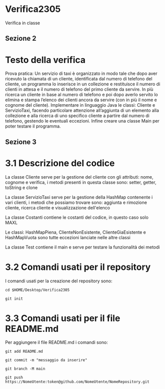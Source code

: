 # Verifica2305
Verifica in classe

## Sezione 2
# Testo della verifica
Prova pratica:
Un servizio di taxi è organizzato in modo tale che dopo aver ricevuto la chiamata di un cliente, identificata dal numero di telefono del cliente, un programma lo inserisce in un collezione e restituisce il numero di clienti in attesa e il numero di telefono del primo cliente da servire. In più ricerca un cliente in base al numero di telefono e poi dopo averlo servito lo elimina e stampa l’elenco dei clienti ancora da servire (con in più il nome e cognome del cliente). Implementare in linguaggio Java le classi: Cliente e ServizioTaxi, facendo particolare attenzione all’aggiunta di un elemento alla collezione e alla ricerca di uno specifico cliente a partire dal numero di telefono, gestendo le eventuali eccezioni. Infine creare una classe Main per poter testare il programma.

## Sezione 3
# 3.1 Descrizione del codice 
La classe Cliente serve per la gestione del cliente con gli attributi: nome, cognome e verifica, i metodi presenti in questa classe sono: setter, getter, toString e clone

La classe ServizioTaxi serve per la gestione della HashMap contenente i vari clienti, i metodi che possiamo trovare sono: aggiunta e rimozione cliente, ricerca cliente e visualizzazione dell'elenco

La classe Costanti contiene le costanti del codice, in questo caso solo MAXL

Le classi: HashMapPiena, ClienteNonEsistente, ClienteGiaEsistente e HashMapVuota sono tutte eccezioni lanciate nelle altre classi 

La classe Test contiene il main e serve per testare la funzionalità dei metodi

# 3.2 Comandi usati per il repository
I comandi usati per la creazione del repository sono:

```cd $HOME/Desktop/Verifica2305```

```git init``` 
# 3.3 Comandi usati per il file README.md
Per aggiungere il file README.md i comandi sono: 

```git add README.md```

```git commit -m "messaggio da inserire"```

```git branch -M main```

```git push https://NomeUtente:token@github.com/NomeUtente/NomeRepository.git```

